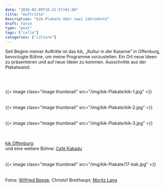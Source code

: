 ```yaml
---
date: "2016-02-09T16:21:57+01:00"
title: "Auftritte"
Description: "kik-Plakate über zwei Jahrzehnte"
draft: false
type: "post"
tags: ["cello"]
categories: ["culture"]
---
```


Seit Beginn meiner Auftritte ist das kik, „Kultur in der Kaserne“ in Offenburg, bevorzugte Bühne, um meine Programme vorzustellen. Ein Ort neue Ideen zu präsentieren und auf neue Ideen zu kommen. Ausschnitte aus der Plakatwand:

<br>
<br>

{{< image class="image thumbnail" src="/img/kik-Plakate/kik-1.jpg" >}}
<br>
<br>
<br>
{{< image class="image thumbnail" src="/img/kik-Plakate/kik-2.jpg" >}}
<br>
<br>
<br>
{{< image class="image thumbnail" src="/img/kik-Plakate/kik-3.jpg" >}}
<br>
<br>
<br>

<a href="http://kik-online.de/" style="text-decoration: underline;" target="_blank">kik Offenburg</a>;  
 und eine weitere Bühne: 
<a href="http://cafe-kakadu.de/" style="text-decoration: underline;" target="_blank">Café Kakadu</a>  
<br>
<br>
{{< image class="image thumbnail" src="/img/kik-Plakate/17-kak.jpg" >}}
<br>
<br>
<br>
Fotos: 
<a href="http://beege.de/" style="text-decoration: underline;" target="_blank">Wilfried Beege</a>; Christof Breithaupt; 
<a href="http://grafische-republik.de/" style="text-decoration: underline;" target="_blank">Moritz Lang</a>
